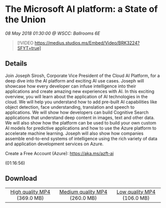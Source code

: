 # The Microsoft AI platform: a State of the Union

*08 May 2018 01:30:00 @ WSCC: Ballrooms 6E*

> [!VIDEO https://medius.studios.ms/Embed/Video/BRK3224?SFYT=true]

## Details

<p>Join Joseph Sirosh, Corporate Vice President of the Cloud AI Platform, for a deep dive into the AI platform and exciting AI use cases. Joseph will showcase how every developer can infuse intelligence into their applications and create amazing new experiences with AI. In this exciting overview, you will learn about the application of AI technologies in the cloud. We will help you understand how to add pre-built AI capabilities like object detection, face understanding, translation and speech to applications. We will show how developers can build Cognitive Search applications that understand deep content in images, text and other data. We will also show how the platform can be used to build your own custom AI models for predictive applications and how to use the Azure platform to accelerate machine learning. Joseph will also show how companies assemble end-to-end systems of intelligence using the rich variety of data and application development services on Azure.</p><p>Create a Free Account (Azure): <a href="https://aka.ms/azft-ai">https://aka.ms/azft-ai</a></p> (01:16:56)

## Download

||||
|:--:|:----:|:-:|
|[High quality MP4](https://sec.ch9.ms/ch9/5931/2a928110-fa00-4a10-86bc-1228d9755931/BRK3224_high.mp4) (369.0 MB)|[Medium quality MP4](https://sec.ch9.ms/ch9/5931/2a928110-fa00-4a10-86bc-1228d9755931/BRK3224_mid.mp4) (260.0 MB)|[Low quality MP4](https://sec.ch9.ms/ch9/5931/2a928110-fa00-4a10-86bc-1228d9755931/BRK3224.mp4) (106.0 MB)|